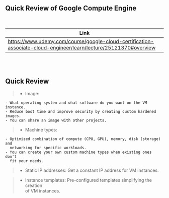 ## Quick Review of Google Compute Engine

<br />

| Link |
| ---- |
| https://www.udemy.com/course/google-cloud-certification-associate-cloud-engineer/learn/lecture/25121370#overview |

<br />
<br />



## Quick Review

> - Image:

```plaintext
- What operating system and what software do you want on the VM instance.
- Reduce boot time and improve security by creating custom hardened images.
- You can share an image with other projects.
```

> - Machine types:

```plaintext
- Optimized combination of compute (CPU, GPU), memory, disk (storage) and
  networking for specific workloads.
- You can create your own custom machine types when existing ones don't
  fit your needs.
```

> - Static IP addresses: Get a constant IP address for VM instances.

> - Instance templates: Pre-configured templates simplifying the creation <br />
    of VM instances.
